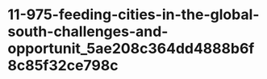 # 11-975-feeding-cities-in-the-global-south-challenges-and-opportunit_5ae208c364dd4888b6f8c85f32ce798c